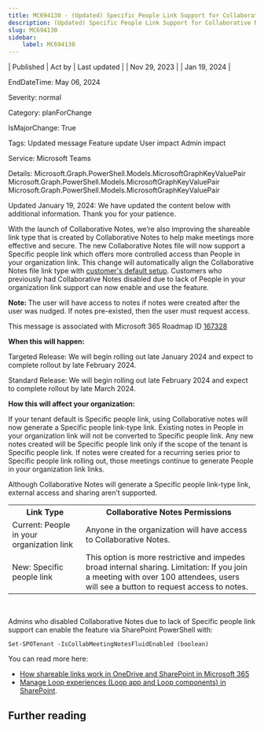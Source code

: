 ```yaml
---
title: MC694130 - (Updated) Specific People Link Support for Collaborative Notes
description: (Updated) Specific People Link Support for Collaborative Notes
slug: MC694130
sidebar:
    label: MC694130
---
```


| Published | Act by | Last updated |
| Nov 29, 2023 |  | Jan 19, 2024 |

EndDateTime: May 06, 2024

Severity: normal

Category: planForChange

IsMajorChange: True

Tags: Updated message Feature update User impact Admin impact

Service: Microsoft Teams

Details: Microsoft.Graph.PowerShell.Models.MicrosoftGraphKeyValuePair Microsoft.Graph.PowerShell.Models.MicrosoftGraphKeyValuePair Microsoft.Graph.PowerShell.Models.MicrosoftGraphKeyValuePair

<p>Updated January 19, 2024: We have updated the content below with additional information. Thank you for your patience.</p><p>With the launch of Collaborative Notes, we’re also improving the shareable link type that is created by Collaborative Notes to help make meetings more effective and secure. The new Collaborative Notes file will now support a Specific people link which offers more controlled access than People in your organization link. This change will automatically align the Collaborative Notes file link type with <a href="https://learn.microsoft.com/en-us/sharepoint/change-default-sharing-link" target="_blank">customer's default setup</a>. Customers who previously had Collaborative Notes disabled due to lack of People in your organization link support can now enable and use the feature.</p><p><b>Note: </b>The user will have access to notes if notes were created after the user was nudged. If notes pre-existed, then the user must request access.</p><p>This message is associated with Microsoft 365 Roadmap ID <a href="https://www.microsoft.com/microsoft-365/roadmap?rtc=1%26filters=&amp;searchterms=167328" target="_blank" style="">167328</a></p><p><b>When this will happen:</b></p><p>Targeted Release: We will begin rolling out late January 2024 and expect to complete rollout by late February 2024.
</p><p>Standard Release: We will begin rolling out late February 2024 and expect to complete rollout by late March 2024.</p><p><b>How this will affect your organization:</b></p><p>If your tenant default is Specific people link, using Collaborative notes will now generate a Specific people link-type link. Existing notes in People in your organization link will not be converted to Specific people link. Any new notes created will be Specific people link only if the scope of the tenant is Specific people link. If notes were created for a recurring series prior to Specific people link rolling out, those meetings continue to generate People in your organization link links.</p><p>Although Collaborative Notes will generate a Specific people link-type link, external access and sharing aren’t supported.</p><table>
  <tbody><tr>
       <th>Link Type</th>
    <th>Collaborative Notes Permissions</th>
  </tr>
  <tr>
    <td>Current: People in your organization link</td><td>Anyone in the organization will have access to Collaborative Notes.</td></tr><tr><td>New: Specific people link<br></td><td>This option is more restrictive and impedes broad internal sharing. Limitation: If you join a meeting with over 100 attendees, users will see a button to request access to notes.</td>
  </tr>

</tbody></table>


<p><br></p><p>Admins who disabled Collaborative Notes due to lack of Specific people link support can enable the feature via SharePoint PowerShell with:  
</p><p><code>Set-SPOTenant -IsCollabMeetingNotesFluidEnabled (boolean)</code>
</p><p>You can read more here:</p><ul><li><a href="https://learn.microsoft.com/sharepoint/shareable-links-anyone-specific-people-organization" target="_blank">How shareable links work in OneDrive and SharePoint in Microsoft 365</a>&nbsp;</li><li><a href="https://learn.microsoft.com/sharepoint/manage-loop-components#settings-management-for-loop-functionality-in-teams" target="_blank">Manage Loop experiences (Loop app and Loop components) in SharePoint</a>.</li></ul>

## Further reading
